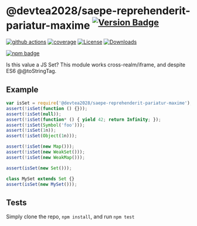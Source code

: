 # @devtea2028/saepe-reprehenderit-pariatur-maxime <sup>[![Version Badge][npm-version-svg]][package-url]</sup>

[![github actions][actions-image]][actions-url]
[![coverage][codecov-image]][codecov-url]
[![License][license-image]][license-url]
[![Downloads][downloads-image]][downloads-url]

[![npm badge][npm-badge-png]][package-url]

Is this value a JS Set? This module works cross-realm/iframe, and despite ES6 @@toStringTag.

## Example

```js
var isSet = require('@devtea2028/saepe-reprehenderit-pariatur-maxime');
assert(!isSet(function () {}));
assert(!isSet(null));
assert(!isSet(function* () { yield 42; return Infinity; });
assert(!isSet(Symbol('foo')));
assert(!isSet(1n));
assert(!isSet(Object(1n)));

assert(!isSet(new Map()));
assert(!isSet(new WeakSet()));
assert(!isSet(new WeakMap()));

assert(isSet(new Set()));

class MySet extends Set {}
assert(isSet(new MySet()));
```

## Tests
Simply clone the repo, `npm install`, and run `npm test`

[package-url]: https://npmjs.org/package/@devtea2028/saepe-reprehenderit-pariatur-maxime
[npm-version-svg]: https://versionbadg.es/inspect-js/@devtea2028/saepe-reprehenderit-pariatur-maxime.svg
[deps-svg]: https://david-dm.org/inspect-js/@devtea2028/saepe-reprehenderit-pariatur-maxime.svg
[deps-url]: https://david-dm.org/inspect-js/@devtea2028/saepe-reprehenderit-pariatur-maxime
[dev-deps-svg]: https://david-dm.org/inspect-js/@devtea2028/saepe-reprehenderit-pariatur-maxime/dev-status.svg
[dev-deps-url]: https://david-dm.org/inspect-js/@devtea2028/saepe-reprehenderit-pariatur-maxime#info=devDependencies
[npm-badge-png]: https://nodei.co/npm/@devtea2028/saepe-reprehenderit-pariatur-maxime.png?downloads=true&stars=true
[license-image]: https://img.shields.io/npm/l/@devtea2028/saepe-reprehenderit-pariatur-maxime.svg
[license-url]: LICENSE
[downloads-image]: https://img.shields.io/npm/dm/@devtea2028/saepe-reprehenderit-pariatur-maxime.svg
[downloads-url]: https://npm-stat.com/charts.html?package=@devtea2028/saepe-reprehenderit-pariatur-maxime
[codecov-image]: https://codecov.io/gh/inspect-js/@devtea2028/saepe-reprehenderit-pariatur-maxime/branch/main/graphs/badge.svg
[codecov-url]: https://app.codecov.io/gh/inspect-js/@devtea2028/saepe-reprehenderit-pariatur-maxime/
[actions-image]: https://img.shields.io/endpoint?url=https://github-actions-badge-u3jn4tfpocch.runkit.sh/inspect-js/@devtea2028/saepe-reprehenderit-pariatur-maxime
[actions-url]: https://github.com/devtea2028/saepe-reprehenderit-pariatur-maxime/actions
